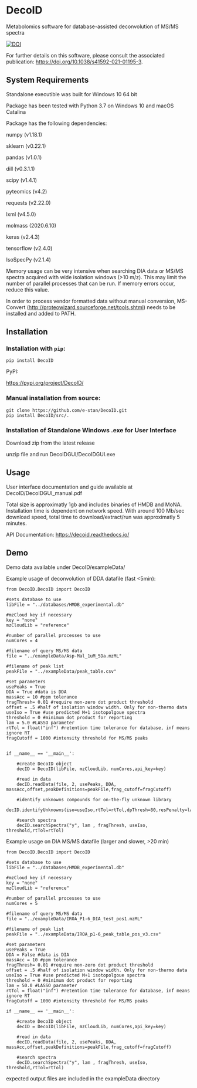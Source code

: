 # DecoID
Metabolomics software for database-assisted deconvolution of MS/MS spectra

[![DOI](https://zenodo.org/badge/267626315.svg)](https://zenodo.org/badge/latestdoi/267626315)

For further details on this software, please consult the associated publication: https://doi.org/10.1038/s41592-021-01195-3.

## System Requirements

Standalone executible was built for Windows 10 64 bit

Package has been tested with Python 3.7 on Windows 10 and macOS Catalina 

Package has the following dependencies:

numpy (v1.18.1)

sklearn (v0.22.1)

pandas (v1.0.1)

dill (v0.3.1.1)

scipy (v1.4.1)

pyteomics (v4.2)

requests (v2.22.0)

lxml (v4.5.0)

molmass (2020.6.10)

keras (v2.4.3)

tensorflow (v2.4.0)

IsoSpecPy (v2.1.4)

Memory usage can be very intensive when searching DIA data or MS/MS spectra acquired with wide isolation windows (>10 m/z). This may limit the number of parallel processes
that can be run. If memory errors occur, reduce this value. 


In order to process vendor formatted data without manual conversion, MS-Convert (http://proteowizard.sourceforge.net/tools.shtml) needs to be installed and added to PATH. 

## Installation

### Installation with ```pip```:

```
pip install DecoID
```
PyPI:

https://pypi.org/project/DecoID/

### Manual installation from source:

```
git clone https://github.com/e-stan/DecoID.git
pip install DecoID/src/.
```

### Installation of Standalone Windows .exe for User Interface

Download zip from the latest release

unzip file and run DecoIDGUI/DecoIDGUI.exe

## Usage

User interface documentation and guide available at DecoID/DecoIDGUI_manual.pdf

Total size is approximatly 1gb and includes binaries of HMDB and MoNA. Installation time is dependent on network speed. With around 100 Mb/sec download speed, total time to download/extract/run was approximatly 5 minutes.

API Documentation: https://decoid.readthedocs.io/

## Demo

Demo data available under DecoID/exampleData/

Example usage of deconvolution of DDA datafile (fast <5min):

```
from DecoID.DecoID import DecoID

#sets database to use
libFile = "../databases/HMDB_experimental.db"

#mzCloud key if necessary
key = "none"
mzCloudLib = "reference"

#number of parallel processes to use
numCores = 4

#filename of query MS/MS data
file = "../exampleData/Asp-Mal_1uM_5Da.mzML"

#filename of peak list
peakFile = "../exampleData/peak_table.csv"

#set parameters
usePeaks = True
DDA = True #data is DDA
massAcc = 10 #ppm tolerance
fragThresh= 0.01 #require non-zero dot product threshold
offset = .5 #half of isolation window width. Only for non-thermo data
useIso = True #use predicted M+1 isotopolgoue spectra
threshold = 0 #minimum dot product for reporting
lam = 5.0 #LASSO parameter
rtTol = float("inf") #retention time tolerance for database, inf means ignore RT
fragCutoff = 1000 #intensity threshold for MS/MS peaks


if __name__ == '__main__':

    #create DecoID object
    decID = DecoID(libFile, mzCloudLib, numCores,api_key=key)

    #read in data
    decID.readData(file, 2, usePeaks, DDA, massAcc,offset,peakDefinitions=peakFile,frag_cutoff=fragCutoff)

    #identify unknowns compounds for on-the-fly unknown library
    decID.identifyUnknowns(iso=useIso,rtTol=rtTol,dpThresh=80,resPenalty=lam)

    #search spectra
    decID.searchSpectra("y", lam , fragThresh, useIso, threshold,rtTol=rtTol)

```

Example usage on DIA MS/MS datafile (larger and slower, >20 min)

```
from DecoID.DecoID import DecoID

#sets database to use
libFile = "../databases/HMDB_experimental.db"

#mzCloud key if necessary
key = "none"
mzCloudLib = "reference"

#number of parallel processes to use
numCores = 5

#filename of query MS/MS data
file = "../exampleData/IROA_P1-6_DIA_test_pos1.mzML"

#filename of peak list
peakFile = "../exampleData/IROA_p1-6_peak_table_pos_v3.csv"

#set parameters
usePeaks = True
DDA = False #data is DIA
massAcc = 10 #ppm tolerance
fragThresh= 0.01 #require non-zero dot product threshold
offset = .5 #half of isolation window width. Only for non-thermo data
useIso = True #use predicted M+1 isotopolgoue spectra
threshold = 0 #minimum dot product for reporting
lam = 50.0 #LASSO parameter
rtTol = float("inf") #retention time tolerance for database, inf means ignore RT
fragCutoff = 1000 #intensity threshold for MS/MS peaks

if __name__ == '__main__':

    #create DecoID object
    decID = DecoID(libFile, mzCloudLib, numCores,api_key=key)

    #read in data
    decID.readData(file, 2, usePeaks, DDA, massAcc,offset,peakDefinitions=peakFile,frag_cutoff=fragCutoff)

    #search spectra
    decID.searchSpectra("y", lam , fragThresh, useIso, threshold,rtTol=rtTol)

```

expected output files are included in the exampleData directory




